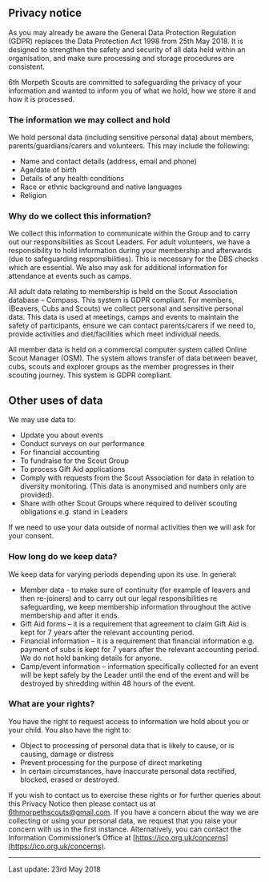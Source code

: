 ## Privacy notice

As you may already be aware the General Data Protection Regulation (GDPR) replaces the Data Protection Act 1998 from 25th May 2018. It is designed to strengthen the safety and security of all data held within an organisation, and make sure processing and storage procedures are consistent.

6th Morpeth Scouts are committed to safeguarding the privacy of your information and wanted to inform you of what we hold, how we store it and how it is processed.

### The information we may collect and hold
We hold personal data (including sensitive personal data) about members, parents/guardians/carers and volunteers. This may include the following:

* Name and contact details (address, email and phone)
* Age/date of birth
* Details of any health conditions
* Race or ethnic background and native languages
* Religion

### Why do we collect this information?
We collect this information to communicate within the Group and to carry out our responsibilities as Scout Leaders.
For adult volunteers, we have a responsibility to hold information during your membership and afterwards (due to safeguarding responsibilities). This is necessary for the DBS checks which are essential. We also may ask for additional information for attendance at events such as camps.

All adult data relating to membership is held on the Scout Association database – Compass. This system is GDPR compliant.
For members, (Beavers, Cubs and Scouts) we collect personal and sensitive personal data. This data is used at meetings, camps and events to maintain the safety of participants, ensure we can contact parents/carers if we need to, provide activities and diet/facilities which meet individual needs.

All member data is held on a commercial computer system called Online Scout Manager (OSM). The system allows transfer of data between beaver, cubs, scouts and explorer groups as the member progresses in their scouting journey. This system is GDPR compliant.

## Other uses of data
We may use data to:
* Update you about events
* Conduct surveys on our performance
* For financial accounting
* To fundraise for the Scout Group
* To process Gift Aid applications
* Comply with requests from the Scout Association for data in relation to diversity monitoring. (This data is anonymised and numbers only are provided).
* Share with other Scout Groups where required to deliver scouting obligations e.g. stand in Leaders

If we need to use your data outside of normal activities then we will ask for your consent.

### How long do we keep data?
We keep data for varying periods depending upon its use. In general:
* Member data - to make sure of continuity (for example of leavers and then re-joiners) and to carry out our legal responsibilities re safeguarding, we keep membership information throughout the active membership and after it ends.
* Gift Aid forms – it is a requirement that agreement to claim Gift Aid is kept for 7 years after the relevant accounting period.
* Financial information – it is a requirement that financial information e.g. payment of subs is kept for 7 years after the relevant accounting period. We do not hold banking details for anyone.
* Camp/event information – information specifically collected for an event will be kept safely by the Leader until the end of the event and will be destroyed by shredding within 48 hours of the event.

### What are your rights?
You have the right to request access to information we hold about you or your child. You also have the right to:
* Object to processing of personal data that is likely to cause, or is causing, damage or distress
* Prevent processing for the purpose of direct marketing
* In certain circumstances, have inaccurate personal data rectified, blocked, erased or destroyed.

If you wish to contact us to exercise these rights or for further queries about this Privacy Notice then please contact us at 6thmorpethscouts@gmail.com. If you have a concern about the way we are collecting or using your personal data, we request that you raise your concern with us in the first instance. Alternatively, you can contact the Information Commissioner’s Office at [https://ico.org.uk/concerns](https://ico.org.uk/concerns).

-----

Last update: 23rd May 2018







